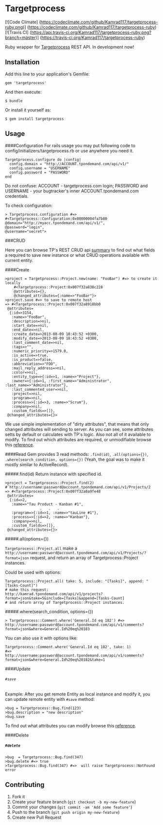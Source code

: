 # Targetprocess

[![Code Climate]
(https://codeclimate.com/github/Kamrad117/targetprocess-ruby.png)]
(https://codeclimate.com/github/Kamrad117/targetprocess-ruby)
[![Travis CI]
(https://api.travis-ci.org/Kamrad117/targetprocess-ruby.png?branch=master)]
(https://travis-ci.org/Kamrad117/targetprocess-ruby)

Ruby wrapper for [Targetprocess](http://www.targetprocess.com/) REST API.
In development now!
## Installation

Add this line to your application's Gemfile:

    gem 'targetprocess'

And then execute:

    $ bundle

Or install it yourself as:

    $ gem install targetprocess

## Usage

####Configuration
For rails usage you may put following code to 
config/initializers/targetprocess.rb or use anywhere you need it.

    Targetprocess.configure do |config|
      config.domain = "http://ACCOUNT.tpondemand.com/api/v1/"
      config.username = "USERNAME"
      config.password = "PASSWORD"
    end  
    
Do not confuse: 
ACCOUNT - targetprocess.com login;
PASSWORD and USERNAME - your bugtracker's inner ACCOUNT.tpondemand.com credentials.   
    
To check configuration:

    > Targetprocess.configuration #=> 
    #<Targetprocess::Configuration:0x00000004fa7b80
    @domain="http://myacc.tpondemand.com/api/v1/",
    @password="login",
    @username="secret">

###CRUD

Here you can browse TP's REST CRUD api 
[summary](http://dev.targetprocess.com/blog/2011/09/02/rest-crud-summary-table/)
to find out what fields a required to save new instance or what CRUD operations 
available with current entity.

####Create

    >project = Targetprocess::Project.new(name: "FooBar") #=> to create it locally
        #<Targetprocess::Project:0x007f32a838c228
        @attributes={},
        @changed_attributes={:name=>"FooBar"}>
    >project.save #=> to save to remote host
    => #<Targetprocess::Project:0x007f32a8918bb0
     @attributes=
      {:id=>3154,
       :name=>"FooBar",
       :description=>nil,
       :start_date=>nil,
       :end_date=>nil,
       :create_date=>2013-08-09 18:43:52 +0300,
       :modify_date=>2013-08-09 18:43:52 +0300,
       :last_comment_date=>nil,
       :tags=>"",
       :numeric_priority=>1579.0,
       :is_active=>true,
       :is_product=>false,
       :abbreviation=>"FOO",
       :mail_reply_address=>nil,
       :color=>nil,
       :entity_type=>{:id=>1, :name=>"Project"},
       :owner=>{:id=>1, :first_name=>"Administrator", :last_name=>"Administrator"},
       :last_commented_user=>nil,
       :project=>nil,
       :program=>nil,
       :process=>{:id=>3, :name=>"Scrum"},
       :company=>nil,
       :custom_fields=>[]},
     @changed_attributes={}>

We use simple implementation of "dirty attributes", that means that only changed
attributes will sending to server. 
As you can see, some attributes setts by default or calculates with TP's logic.
Also not all of it available to modify.
To find out which attributes are required, or unmodifiable browse this 
[reference](http://md5.tpondemand.com/api/v1/index/meta).


####Read
Gem provides 3 read methods: `.find(id)`, `.all(options={})`, 
`.where(search_condition, options={})`
(Yeah, the goal was to make it mostly similar to ActiveRecord).

#####.find(id)
Return instance with specified id. 

    >project = Targetprocess::Project.find(2) #`http://username:password@account.tpondemand.com/api/v1/Projects/2
    => #<Targetprocess::Project:0x007f32a8a9fe48
     @attributes=
      {:id=>2,
       :name=>"Tau Product - Kanban #1",
                    .   .   .
       :program=>{:id=>1, :name=>"tauLine #1"},
       :process=>{:id=>2, :name=>"Kanban"},
       :company=>nil,
       :custom_fields=>[]},
     @changed_attributes={}>


#####.all(options={})

`Targetprocess::Project.all` make a 
`http://username:password@account.tpondemand.com/api/v1/Projects/?format=json` request, 
and return an array of Targetprocess::Project instances. 

Could be used with options:

    Targetprocess::Project.all( take: 5, include: "[Tasks]", append: "[Tasks-Count]") 
    # make this request:
    http://kamrad.tpondemand.com/api/v1/projects?format=json&take=5&include=[Tasks]&append=[Tasks-Count]
    # and return array of Targetprocess::Project instances.
    
#####.where(search_condition, options={})
 

    > Targetprocess::Comment.where('General.Id eq 182') #=> 
    http://username:password@account.tpondemand.com/api/v1/comments?format=json&where=General.Id%20eq%20183
    
You can also use it with options like:

    Targetprocess::Comment.where('General.Id eq 182', take: 1)
    #=>
    http://username:password@account.tpondemand.com/api/v1/comments?format=json&where=General.Id%20eq%20182&take=1

####Update

###### `#save`
Example:
After you get remote Entity as local instance and modify it, 
you can update remote entity with `#save` method:

    >bug = Targetprocess::Bug.find(123)
    >bug.description = "new description"
    >bug.save
    
To find out what attributes you can modify browse this 
[reference](http://md5.tpondemand.com/api/v1/index/meta).

####Delete

##### `#delete`

    >bug  = Targetprocess::Bug.find(347)      
    >bug.delete #=> true 
    >Targetprocess::Bug.find(347) #=>  will raise Targetprocess::NotFound error


## Contributing

1. Fork it
2. Create your feature branch (`git checkout -b my-new-feature`)
3. Commit your changes (`git commit -am 'Add some feature'`)
4. Push to the branch (`git push origin my-new-feature`)
5. Create new Pull Request
